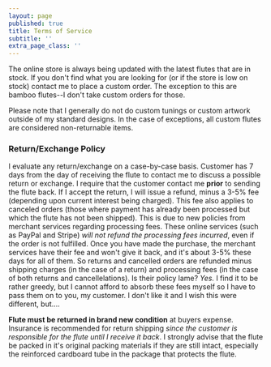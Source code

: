 ```yaml
---
layout: page
published: true
title: Terms of Service
subtitle: ''
extra_page_class: ''
---
```


The online store is always being updated with the latest flutes that are in stock. If you don't find what you are looking for (or if the store is low on stock) contact me to place a custom order.  The exception to this are bamboo flutes--I don't take custom orders for those.

Please note that I generally do not do custom tunings or custom artwork outside of my standard designs. In the case of exceptions, all custom flutes are considered non-returnable items.

### Return/Exchange Policy

I evaluate any return/exchange on a case-by-case basis.  Customer has 7 days from the day of receiving the flute to contact me to discuss a possible return or exchange.  I require that the customer contact me **prior** to sending the flute back.  If I accept the return, I will issue a refund, minus a 3-5% fee (depending upon current interest being charged).  This fee also applies to canceled orders (those where payment has already been processed but which the flute has not been shipped).   This is due to new policies from merchant services regarding processing fees.  These online services (such as PayPal and Stripe) *will not refund the processing fees incurred*, even if the order is not fulfilled.  Once you have made the purchase, the merchant services have their fee and won't give it back, and it's about 3-5% these days for all of them.   So returns and cancelled orders are refunded minus shipping charges (in the case of a return) and processing fees (in the case of both returns and cancellelations).  Is their policy lame?  *Yes.*  I find it to be rather greedy, but I cannot afford to absorb these fees myself so I have to pass them on to you, my customer.  I don't like it and I wish this were different, but....

**Flute must be returned in brand new condition** at buyers expense. Insurance is recommended for return shipping *since the customer is responsible for the flute until I receive it back*.   I strongly advise that the flute be packed in it's original packing materials if they are still intact, especially the reinforced cardboard tube in the package that protects the flute.  
